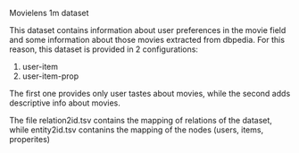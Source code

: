Movielens 1m dataset

This dataset contains information about user preferences in the movie field and some information about those movies extracted from dbpedia. For this reason, this dataset is provided in 2 configurations:
1. user-item
2. user-item-prop

The first one provides only user tastes about movies, while the second adds descriptive info about movies.

The file relation2id.tsv contains the mapping of relations of the dataset,
while entity2id.tsv contanins the mapping of the nodes (users, items, properites)
